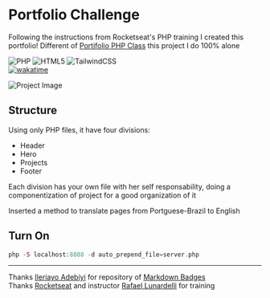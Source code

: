 # Portfolio Challenge

Following the instructions from Rocketseat's PHP training I created this portfolio!
Different of [Portifolio PHP Class](https://github.com/csouza1995/rocket-portfolio-php-class) this project I do 100% alone

![PHP](https://img.shields.io/badge/php-%23777BB4.svg?style=for-the-badge&logo=php&logoColor=white)
![HTML5](https://img.shields.io/badge/html5-%23E34F26.svg?style=for-the-badge&logo=html5&logoColor=white)
![TailwindCSS](https://img.shields.io/badge/tailwindcss-%2338B2AC.svg?style=for-the-badge&logo=tailwind-css&logoColor=white)\
[![wakatime](https://wakatime.com/badge/user/435e55fb-0356-4dac-9f26-0e167b1feaf4/project/bdccb6a2-7afe-4913-a0da-a92115282696.svg)](https://wakatime.com/badge/user/435e55fb-0356-4dac-9f26-0e167b1feaf4/project/bdccb6a2-7afe-4913-a0da-a92115282696)

![Project Image](https://github.com/user-attachments/assets/312718d9-a17c-4225-b02f-23d5fbf0bf4c)

## Structure

Using only PHP files, it have four divisions:
- Header
- Hero
- Projects
- Footer

Each division has your own file with her self responsability, doing a componentization of project for a good organization of it

Inserted a method to translate pages from Portguese-Brazil to English


## Turn On

```php
php -S localhost:8888 -d auto_prepend_file=server.php
```

---
Thanks [Ileriayo Adebiyi](https://github.com/Ileriayo) for repository of [Markdown Badges](https://github.com/Ileriayo/markdown-badges)\
Thanks [Rocketseat](https://app.rocketseat.com.br) and instructor [Rafael Lunardelli](https://github.com/pinguimdolaravel) for training
